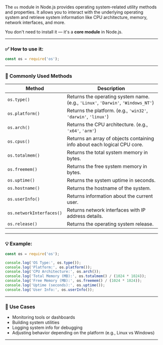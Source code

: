 The `os` module in Node.js provides operating system-related utility methods and properties. It allows you to interact with the underlying operating system and retrieve system information like CPU architecture, memory, network interfaces, and more.

You don't need to install it — it's a **core module** in Node.js.

---

### ✅ How to use it:

```js
const os = require('os');
```

---

### 📘 Commonly Used Methods

| Method                   | Description                                                                      |
| ------------------------ | -------------------------------------------------------------------------------- |
| `os.type()`              | Returns the operating system name. (e.g., `'Linux'`, `'Darwin'`, `'Windows_NT'`) |
| `os.platform()`          | Returns the platform. (e.g., `'win32'`, `'darwin'`, `'linux'`)                   |
| `os.arch()`              | Returns the CPU architecture. (e.g., `'x64'`, `'arm'`)                           |
| `os.cpus()`              | Returns an array of objects containing info about each logical CPU core.         |
| `os.totalmem()`          | Returns the total system memory in bytes.                                        |
| `os.freemem()`           | Returns the free system memory in bytes.                                         |
| `os.uptime()`            | Returns the system uptime in seconds.                                            |
| `os.hostname()`          | Returns the hostname of the system.                                              |
| `os.userInfo()`          | Returns information about the current user.                                      |
| `os.networkInterfaces()` | Returns network interfaces with IP address details.                              |
| `os.release()`           | Returns the operating system release.                                            |

---

### 💡 Example:

```js
const os = require('os');

console.log('OS Type:', os.type());
console.log('Platform:', os.platform());
console.log('CPU Architecture:', os.arch());
console.log('Total Memory (MB):', os.totalmem() / (1024 * 1024));
console.log('Free Memory (MB):', os.freemem() / (1024 * 1024));
console.log('Uptime (seconds):', os.uptime());
console.log('User Info:', os.userInfo());
```

---

### 🧠 Use Cases

* Monitoring tools or dashboards
* Building system utilities
* Logging system info for debugging
* Adjusting behavior depending on the platform (e.g., Linux vs Windows)

---

